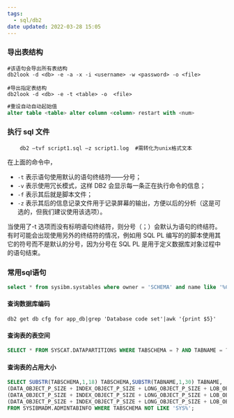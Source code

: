 ```yaml
---
tags:
  - sql/db2
date updated: 2022-03-28 15:05
---
```


### 导出表结构

```shell
#该语句会导出所有表结构
db2look -d <db> -e -a -x -i <username> -w <password> -o <file>

#导出指定表结构
db2look -d <db> -e -t <table> -o  <file>

```

```sql
#重设自动自动起始值
alter table <table> alter column <column> restart with <num>
```

### 执行 sql 文件

```shell
    db2 –tvf script1.sql –z script1.log  #需转化为unix格式文本
```

在上面的命令中，

- `-t` 表示语句使用默认的语句终结符——分号；
- `-v` 表示使用冗长模式，这样 DB2 会显示每一条正在执行命令的信息；
- `-f` 表示其后就是脚本文件；
- `-z` 表示其后的信息记录文件用于记录屏幕的输出，方便以后的分析（这是可选的，但我们建议使用该选项）。

当使用了-t 选项而没有标明语句终结符，则分号（；）会默认为语句的终结符。有时可能会出现使用另外的终结符的情况，例如用 SQL PL 编写的的脚本使用其它的符号而不是默认的分号，因为分号在 SQL PL 是用于定义数据库对象过程中的语句结束。

### 常用sql语句

```sql
select * from sysibm.systables where owner = 'SCHEMA' and name like '%CUR%' and type = 'T';
```


#### 查询数据库编码

```shell
db2 get db cfg for app_db|grep 'Database code set'|awk '{print $5}'

```
#### 查询表的表空间

```sql
SELECT * FROM SYSCAT.DATAPARTITIONS WHERE TABSCHEMA = ? AND TABNAME = ? ORDER BY SEQNO
```

#### 查询表的占用大小

```sql
SELECT SUBSTR(TABSCHEMA,1,18) TABSCHEMA,SUBSTR(TABNAME,1,30) TABNAME,
(DATA_OBJECT_P_SIZE + INDEX_OBJECT_P_SIZE + LONG_OBJECT_P_SIZE + LOB_OBJECT_P_SIZE + XML_OBJECT_P_SIZE) AS TOTAL_SIZE_IN_KB,
(DATA_OBJECT_P_SIZE + INDEX_OBJECT_P_SIZE + LONG_OBJECT_P_SIZE + LOB_OBJECT_P_SIZE + XML_OBJECT_P_SIZE)/1024 AS TOTAL_SIZE_IN_MB,
(DATA_OBJECT_P_SIZE + INDEX_OBJECT_P_SIZE + LONG_OBJECT_P_SIZE + LOB_OBJECT_P_SIZE + XML_OBJECT_P_SIZE) / (1024*1024) AS TOTAL_SIZE_IN_GB 
FROM SYSIBMADM.ADMINTABINFO WHERE TABSCHEMA NOT LIKE 'SYS%';
```
